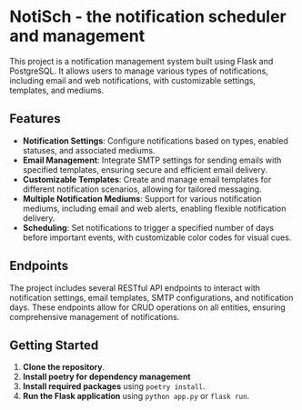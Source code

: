 # NotiSch - the notification scheduler and management
This project is a notification management system built using Flask and PostgreSQL. It allows users to manage various types of notifications, including email and web notifications, with customizable settings, templates, and mediums.

## Features

- **Notification Settings**: Configure notifications based on types, enabled statuses, and associated mediums.
- **Email Management**: Integrate SMTP settings for sending emails with specified templates, ensuring secure and efficient email delivery.
- **Customizable Templates**: Create and manage email templates for different notification scenarios, allowing for tailored messaging.
- **Multiple Notification Mediums**: Support for various notification mediums, including email and web alerts, enabling flexible notification delivery.
- **Scheduling**: Set notifications to trigger a specified number of days before important events, with customizable color codes for visual cues.

## Endpoints

The project includes several RESTful API endpoints to interact with notification settings, email templates, SMTP configurations, and notification days. These endpoints allow for CRUD operations on all entities, ensuring comprehensive management of notifications.

## Getting Started

1. **Clone the repository**.
2. **Install poetry for dependency management**
3. **Install required packages** using `poetry install`.
4. **Run the Flask application** using `python app.py` or `flask run`.
